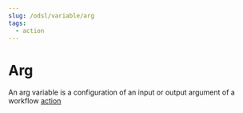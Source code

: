 ```yaml
---
slug: /odsl/variable/arg
tags:
  - action
---
```

Arg
===================

An arg variable is a configuration of an input or output argument of a workflow [action](Action)
